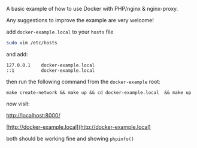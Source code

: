 A basic example of how to use Docker with PHP/nginx & nginx-proxy.

Any suggestions to improve the example are very welcome!

add `docker-example.local` to your `hosts` file

```bash
sudo vim /etc/hosts
```
and add:

```
127.0.0.1    docker-example.local
::1          docker-example.local
```
then run the following command from the `docker-example` root:

```
make create-network && make up && cd docker-example.local  && make up
```
now visit:

[http://localhost:8000/](http://localhost:8000/)

[http://docker-example.local](http://docker-example.local)

both should be working fine and showing `phpinfo()`
